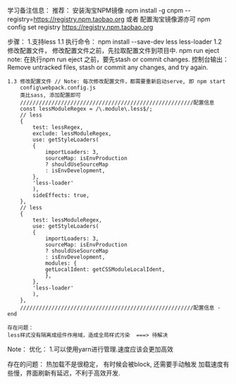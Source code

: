 学习备注信息：
推荐：
安装淘宝NPM镜像
npm install -g cnpm --registry=https://registry.npm.taobao.org
或者 配置淘宝镜像源亦可
npm config set registry https://registry.npm.taobao.org

步骤：
    1.支持less
    1.1 执行命令： npm install --save-dev less less-loader
    1.2 修改配置文件， 修改配置文件之前，先拉取配置文件到项目中.
        npm run eject
        note: 在执行npm run eject 之前，要先stash or commit changes.
        控制台输出： Remove untracked files, stash or commit any changes, and try again.
        
    1.3 修改配置文件 // Note: 每次修改配置文件，都需要重新启动serve, 即 npm start
        config\webpack.config.js
        类比sass, 添加配置即可
        ///////////////////////////////////////////////////////配置信息
        const lessModuleRegex = /\.module\.less$/;
        // less
        {
            test: lessRegex,
            exclude: lessModuleRegex,
            use: getStyleLoaders(
            {
                importLoaders: 3,
                sourceMap: isEnvProduction
                ? shouldUseSourceMap
                : isEnvDevelopment,
            },
            'less-loader'
            ),
            sideEffects: true,
        },
        // less
        {
            test: lessModuleRegex,
            use: getStyleLoaders(
            {
                importLoaders: 3,
                sourceMap: isEnvProduction
                ? shouldUseSourceMap
                : isEnvDevelopment,
                modules: {
                getLocalIdent: getCSSModuleLocalIdent,
                },
            },
            'less-loader'
            ),
        },
        ///////////////////////////////////////////////////////配置信息 - end
    
    存在问题：
    less样式没有隔离成组件作用域，造成全局样式污染  ===> 待解决




Note：
优化：
1.可以使用yarn进行管理.速度应该会更加高效

存在的问题：
热加载不是很稳定， 有时候会被block, 还需要手动触发
加载速度有些慢，界面刷新有延迟，不利于高效开发.
